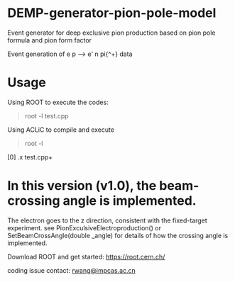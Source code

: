# DEMP-generator-pion-pole-model
Event generator for deep exclusive pion production based on pion pole formula and pion form factor

Event generation of  e p --> e' n pi{^+}  data

# Usage
Using ROOT to execute the codes:
>root -l test.cpp

Using ACLiC to compile and execute
>root -l

[0] .x test.cpp+

# In this version (v1.0), the beam-crossing angle is implemented.
The electron goes to the z direction, consistent with the fixed-target experiment.
see PionExculsiveElectroproduction() or SetBeamCrossAngle(double _angle)
for details of how the crossing angle is implemented.


Download ROOT and get started: https://root.cern.ch/

coding issue contact: rwang@impcas.ac.cn




